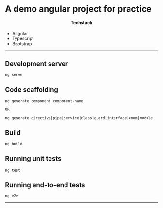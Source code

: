 # A demo angular project for practice

<h4 align="center">Techstack</h4>

- Angular
- Typescript
- Bootstrap

---

## Development server

```
ng serve
```

## Code scaffolding

```
ng generate component component-name

OR

ng generate directive|pipe|service|class|guard|interface|enum|module
```

## Build

```
ng build
```

## Running unit tests

```
ng test
```

## Running end-to-end tests

```
ng e2e
```

---
